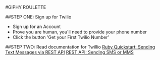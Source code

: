 #GIPHY ROULETTE

##STEP ONE: Sign up for Twilio
* Sign up for an Account
* Prove you are human, you'll need to provide your phone number
* Click the button 'Get your First Twilio Number'

##STEP TWO: Read documentation for Twillio
	[Ruby Quickstart: Sending Text Messages via REST API](https://www.twilio.com/docs/quickstart/ruby/sms/sending-via-rest)
	[REST API: Sending SMS or MMS](https://www.twilio.com/docs/api/rest/sending-messages)